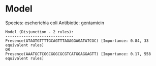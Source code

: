 
# Model

Species: escherichia coli
Antibiotic: gentamicin

```
Model (Disjunction - 2 rules):
------------------------------
Presence(ATAGTGTTTTGCAGTTTAGAGGAGATATCGC) [Importance: 0.84, 33 equivalent rules]
OR
Presence(AAATGCTCGGCGGGCGCGTCATGGAGGAGTT) [Importance: 0.17, 558 equivalent rules]

```

